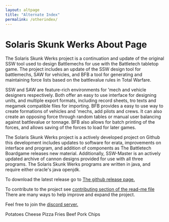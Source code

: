 ```yaml
---
layout: altpage
title: "Alternate Index"
permalink: /otherindex/
---
```


# Solaris Skunk Werks About Page

The Solaris Skunk Werks project is a continuation and update of the original SSW tool used to design Battlemechs for use with the Battletech tabletop game. The project includes an update of the SSW design tool for battlemechs, SAW for vehicles, and BFB a tool for generating and maintaining force lists based on the battlevalue rules in Total Warfare.

SSW and SAW are feature-rich environments for 'mech and vehicle designers respectively. Both offer an easy to use interface for designing units, and multiple export formats, including record sheets, tro texts and megamek compatible files for importing. BFB provides a easy to use way to create formations of vehicles and 'mechs, add pilots and crews. It can also create an opposing force through random tables or manual user balancing against battlevalue or tonnage. BFB also allows for batch printing of the forces, and allows saving of the forces to load for later games. 

The Solaris Skunk Werks project is a actively developed project on Github this development includes updates to software for erata, improvements on interface and program, and addition of components as The Battletech Boardgame releases new material. Additionally, SSW-Master is an actively updated archive of cannon designs provided for use with all three programs. The Solaris Skunk Werks programs are written in java, and require either oracle's java openjdk. 

To download the latest release go to [The github release page.](https://github.com/Solaris-Skunk-Werks/solarisskunkwerks/releases)

To contribute to the project see [contributing section of the read-me file](https://github.com/Solaris-Skunk-Werks/solarisskunkwerks/blob/master/README.md) There are many ways to help improve and expand the project.

Feel free to join the [discord server.](https://discordapp.com/invite/xc5pUWP)

Potatoes Cheese Pizza Fries Beef Pork Chips


